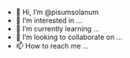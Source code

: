 - 👋 Hi, I’m @pisumsolanum
- 👀 I’m interested in ...
- 🌱 I’m currently learning ...
- 💞️ I’m looking to collaborate on ...
- 📫 How to reach me ...

<!---
pisumsolanum/pisumsolanum is a ✨ special ✨ repository because its `README.md` (this file) appears on your GitHub profile.
You can click the Preview link to take a look at your changes.
--->

